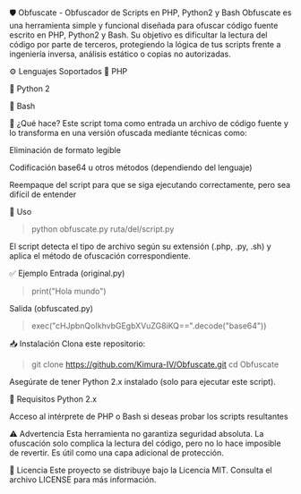 🛡️ Obfuscate - Obfuscador de Scripts en PHP, Python2 y Bash
Obfuscate es una herramienta simple y funcional diseñada para ofuscar código fuente escrito en PHP, Python2 y Bash. Su objetivo es dificultar la lectura del código por parte de terceros, protegiendo la lógica de tus scripts frente a ingeniería inversa, análisis estático o copias no autorizadas.

⚙️ Lenguajes Soportados
🐘 PHP

🐍 Python 2

🐚 Bash

🚀 ¿Qué hace?
Este script toma como entrada un archivo de código fuente y lo transforma en una versión ofuscada mediante técnicas como:

Eliminación de formato legible

Codificación base64 u otros métodos (dependiendo del lenguaje)

Reempaque del script para que se siga ejecutando correctamente, pero sea difícil de entender

🧩 Uso

> python obfuscate.py ruta/del/script.py

El script detecta el tipo de archivo según su extensión (.php, .py, .sh) y aplica el método de ofuscación correspondiente.

✅ Ejemplo
Entrada (original.py)

> print("Hola mundo")

Salida (obfuscated.py)

> exec("cHJpbnQoIkhvbGEgbXVuZG8iKQ==".decode("base64"))

📥 Instalación
Clona este repositorio:

> git clone https://github.com/Kimura-IV/Obfuscate.git
> cd Obfuscate

Asegúrate de tener Python 2.x instalado (solo para ejecutar este script).

📌 Requisitos
Python 2.x

Acceso al intérprete de PHP o Bash si deseas probar los scripts resultantes

⚠️ Advertencia
Esta herramienta no garantiza seguridad absoluta. La ofuscación solo complica la lectura del código, pero no lo hace imposible de revertir. Es útil como una capa adicional de protección.

📄 Licencia
Este proyecto se distribuye bajo la Licencia MIT. Consulta el archivo LICENSE para más información.
